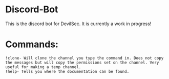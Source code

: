 # Discord-Bot
This is the discord bot for DevilSec. It is currently a work in progress!


# Commands:
    !clone- Will clone the channel you type the command in. Does not copy the messages but will copy the permissions set on the channel. Very useful for making a temp channel.
    !help- Tells you where the documentation can be found.
